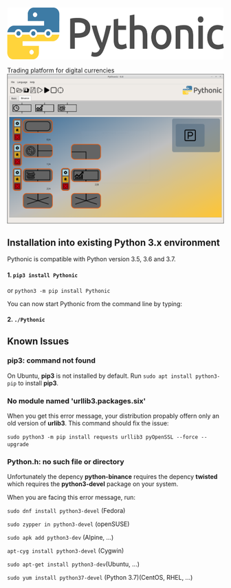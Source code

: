 <p align="center"><img src="src/Pythonic/images/horizontal.png" alt="Pythonic" height="120px"></p>

Trading platform for digital currencies
![Alt text](screenshot-3.png?raw=true "Screenshot")


## Installation into existing Python 3.x environment

Pythonic is compatible with Python version 3.5, 3.6 and 3.7.

#### 1. `pip3 install Pythonic`

or `python3 -m pip install Pythonic`

You can now start Pythonic from the command line by typing:

#### 2. `./Pythonic`

## Known Issues

### pip3: command not found
On Ubuntu, **pip3** is not installed by default.
Run `sudo apt install python3-pip` to install **pip3**.

### No module named 'urllib3.packages.six'
When you get this error message,
your distribution propably offern only an old version of **urlib3**.
This command should fix the issue:

`sudo python3 -m pip install requests urllib3 pyOpenSSL --force --upgrade`

### Python.h: no such file or directory
Unfortunately the depency **python-binance** requires the
depency **twisted** which requires the **python3-devel** package on your system.

When you are facing this error message, run:

`sudo dnf install python3-devel` (Fedora)

`sudo zypper in python3-devel` (openSUSE)

`sudo apk add python3-dev` (Alpine, ...)

`apt-cyg install python3-devel` (Cygwin)

`sudo apt-get install python3-dev`(Ubuntu, ...)

`sudo yum install python37-devel` (Python 3.7)(CentOS, RHEL, ...)

